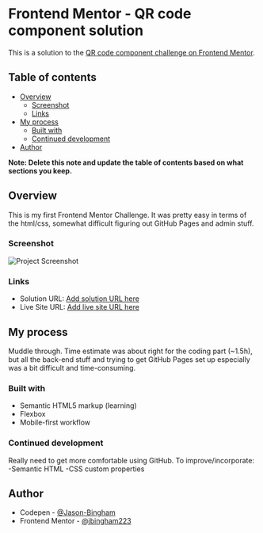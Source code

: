 # Frontend Mentor - QR code component solution

This is a solution to the [QR code component challenge on Frontend Mentor](https://www.frontendmentor.io/challenges/qr-code-component-iux_sIO_H).

## Table of contents

- [Overview](#overview)
  - [Screenshot](#screenshot)
  - [Links](#links)
- [My process](#my-process)
  - [Built with](#built-with)
  - [Continued development](#continued-development)
- [Author](#author)

**Note: Delete this note and update the table of contents based on what sections you keep.**


## Overview

This is my first Frontend Mentor Challenge. It was pretty easy in terms of the html/css, somewhat difficult figuring out GitHub Pages and admin stuff.


### Screenshot

![Project Screenshot](/images/screenshot.png)


### Links

- Solution URL: [Add solution URL here](https://your-solution-url.com)
- Live Site URL: [Add live site URL here](https://your-live-site-url.com)


## My process

Muddle through.
Time estimate was about right for the coding part (~1.5h), but all the back-end stuff and trying to get GitHub Pages set up especially was a bit difficult and time-consuming.


### Built with

- Semantic HTML5 markup (learning)
- Flexbox
- Mobile-first workflow


### Continued development

Really need to get more comfortable using GitHub.
To improve/incorporate:
-Semantic HTML
-CSS custom properties


## Author

- Codepen - [@Jason-Bingham](https://codepen.io/Jason-Bingham)
- Frontend Mentor - [@jbingham223](https://www.frontendmentor.io/profile/jbingham223)
